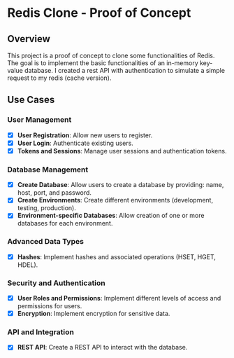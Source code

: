 # Redis Clone - Proof of Concept

## Overview

This project is a proof of concept to clone some functionalities of Redis. The goal is to implement the basic functionalities of an in-memory key-value database. I created a rest API with authentication to simulate a simple request to my redis (cache version).

## Use Cases

### **User Management**
- [x] **User Registration**: Allow new users to register.
- [x] **User Login**: Authenticate existing users.
- [x] **Tokens and Sessions**: Manage user sessions and authentication tokens.

### **Database Management**
- [x] **Create Database**: Allow users to create a database by providing: name, host, port, and password.
- [x] **Create Environments**: Create different environments (development, testing, production).
- [x] **Environment-specific Databases**: Allow creation of one or more databases for each environment.

### **Advanced Data Types**
- [x] **Hashes**: Implement hashes and associated operations (HSET, HGET, HDEL).

### **Security and Authentication**
- [x] **User Roles and Permissions**: Implement different levels of access and permissions for users.
- [x] **Encryption**: Implement encryption for sensitive data.

### **API and Integration**
- [x] **REST API**: Create a REST API to interact with the database.


